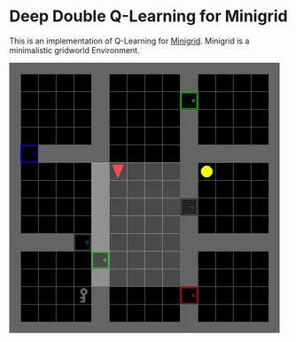 # Deep Double Q-Learning for Minigrid

This is an implementation of Q-Learning for [Minigrid][1]. Minigrid is a minimalistic gridworld Environment.

![minigrid](src/visualize-keycorridor.gif)

[1]:https://github.com/maximecb/gym-minigrid